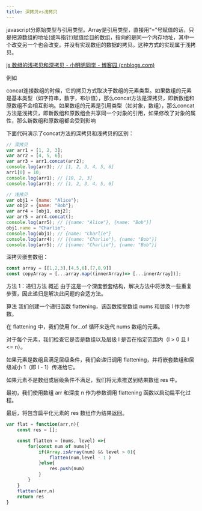 ```yaml
---
title: 深拷贝vs浅拷贝
---
```


javascript分原始类型与引用类型。Array是引用类型，直接用“=”号赋值的话，只是把源数组的地址(或叫指针)赋值给目的数组，指向的是同一个内存地址，其中一个改变另一个也会改变。并没有实现数组的数据的拷贝。这种方式的实现属于浅拷贝。

[js 数组的浅拷贝和深拷贝 - 小明明同学 - 博客园 (cnblogs.com)](https://www.cnblogs.com/xym0710/p/14508043.html)


例如

concat连接数组的时候，它的拷贝方式取决于数组的元素类型。如果数组的元素是基本类型（如字符串，数字，布尔值），那么concat方法是深拷贝，即新数组和原数组不会相互影响。如果数组的元素是引用类型（如对象，数组），那么concat方法是浅拷贝，即新数组和原数组会共享同一个对象的引用，如果修改了对象的属性，那么新数组和原数组都会受到影响

下面代码演示了concat方法的深拷贝和浅拷贝的区别：

```javascript
// 深拷贝
var arr1 = [1, 2, 3];
var arr2 = [4, 5, 6];
var arr3 = arr1.concat(arr2);
console.log(arr3); // [1, 2, 3, 4, 5, 6]
arr1[0] = 10;
console.log(arr1); // [10, 2, 3]
console.log(arr3); // [1, 2, 3, 4, 5, 6]

// 浅拷贝
var obj1 = {name: "Alice"};
var obj2 = {name: "Bob"};
var arr4 = [obj1, obj2];
var arr5 = arr4.concat();
console.log(arr5); // [{name: "Alice"}, {name: "Bob"}]
obj1.name = "Charlie";
console.log(obj1); // {name: "Charlie"}
console.log(arr4); // [{name: "Charlie"}, {name: "Bob"}]
console.log(arr5); // [{name: "Charlie"}, {name: "Bob"}]
```

深拷贝嵌套数组：
```js
const array = [[1,2,3],[4,5,6],[7,8,9]]
const copyArray = [...array.map((innerArray)=> [...innerArray])];
```

方法 1：递归方法
概述
由于这是一个深度嵌套结构，解决方法中将涉及一些重复步骤，因此递归是解决此问题的合适方法。

算法
我们创建一个递归函数 flattening，该函数接受数组 nums 和层级 l 作为参数。

在 flattening 中，我们使用 for...of 循环来迭代 nums 数组的元素。

对于每个元素，我们检查它是否是数组以及层级 l 是否在指定范围内（l > 0 且 l <= n）。

如果元素是数组且满足层级条件，我们会递归调用 flattening，并将嵌套数组和层级减小 1（即 l - 1）传递给它。

如果元素不是数组或层级条件不满足，我们将元素推送到结果数组 res 中。

最初，我们使用数组 arr 和深度 n 作为参数调用 flattening 函数以启动扁平化过程。

最后，将包含扁平化元素的 res 数组作为结果返回。

```js
var flat = function(arr,n){
	const res = [];

	const flatten = (nums, level) =>{
		for(const num of nums){
			if(Array.isArray(num) && level > 0){
				flatten(num,level - 1 )
			}else{
				res.push(num)
			}
		}
	}
	flatten(arr,n)
	return res
}
```